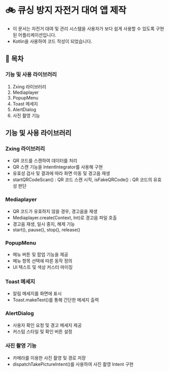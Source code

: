 # 🚲 큐싱 방지 자전거 대여 앱 제작
<ul>
 <li> 이 문서는 자전거 대여 및 관리 시스템을 사용자가 보다 쉽게 사용할 수 있도록 구현된 어플리케이션입니다.</li>
 <li>Kotlin을 사용하여 코드 작성이 되었습니다.</li>
</ul>
<h2>📖 목차</h2>
<h3>기능 및 사용 라이브러리</h3>
<ol>
 <li>Zxing 라이브러리</li>
 <li>Mediaplayer</li>
 <li>PopupMenu</li>
 <li>Toast 메세지</li>
 <li>AlertDialog</li>
 <li>사진 촬영 기능</li>
</ol>
<h2>기능 및 사용 라이브러리</h2>
<h3>Zxing 라이브러리</h3>
<ul>
 <li>QR 코드를 스캔하여 데이터를 처리</li>
 <li>QR 스캔 기능을 IntentIntegrator를 사용해 구현</li>
 <li>유효성 검사 및 결과에 따라 화면 이동 및 경고음 재생</li>
 <li>startQRCodeScan() : QR 코드 스캔 시작, isFakeQRCode() : QR 코드의 유효성 판단</li>
</ul>
<h3>Mediaplayer</h3>
<ul>
 <li>QR 코드가 유효하지 않을 경우, 경고음을 재생</li>
 <li>Mediaplayer.create(Context, Int)로 경고음 파일 호출</li>
 <li>경고음 재생, 일시 중지, 해제 기능</li>
 <li>start(), pause(), stop(), release()</li>
</ul>
<h3>PopupMenu</h3>
<ul>
 <li>메뉴 버튼 및 팝업 기능을 제공</li>
 <li>메뉴 항목 선택에 따른 동작 정의</li>
 <li>UI 텍스트 및 색상 커스터 마이징</li>
</ul>
<h3>Toast 메세지</h3>
<ul>
 <li>알림 메세지를 화면에 표시</li>
 <li>Toast.makeText()를 통해 간단한 메세지 출력</li>
</ul>
<h3>AlertDialog</h3>
<ul>
 <li>사용자 확인 요청 및 경고 메세지 제공</li>
 <li>커스텀 스타일 및 확인 버튼 설정</li>
</ul>
<h3>사진 촬영 기능</h3>
<ul>
 <li>카메라를 이용한 사진 촬영 및 경로 저장</li>
 <li>dispatchTakePictureIntent()를 사용하여 사진 촬영 Intent 구현</li>
</ul>

